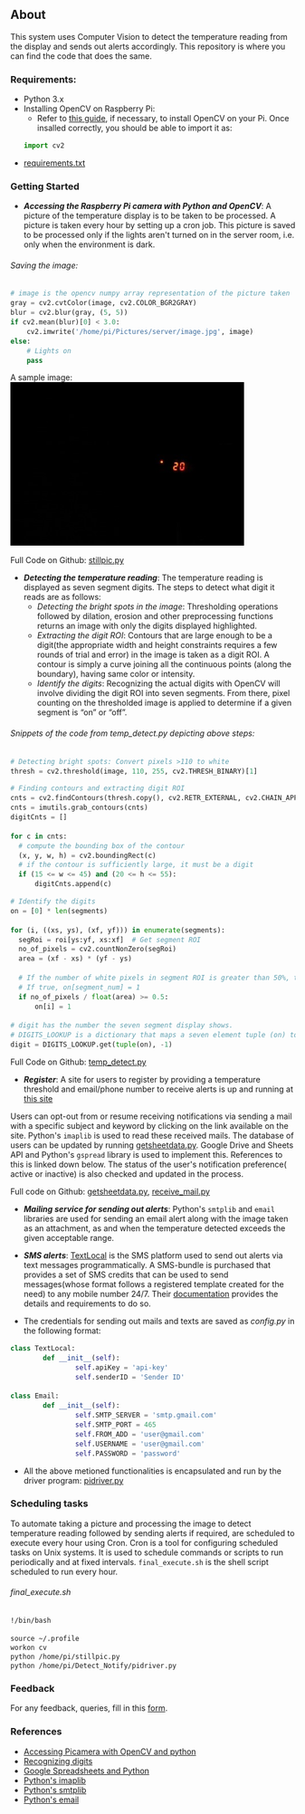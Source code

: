 ## About

This system uses Computer Vision to detect the temperature reading from the display and sends out alerts accordingly. This repository is where you can find the code that does the same.

### Requirements:
* Python 3.x
* Installing OpenCV on Raspberry Pi:
    - Refer to [this guide](https://www.pyimagesearch.com/2018/09/26/install-opencv-4-on-your-raspberry-pi), if necessary, to install OpenCV on your Pi. Once insalled correctly, you should be able to import it as:
    ```python
    import cv2
    ```
* [requirements.txt]()

### Getting Started
    
* __*Accessing the Raspberry Pi camera with Python and OpenCV*__:
	A picture of the temperature display is to be taken to be processed. A picture is taken every hour by setting up a cron job. This picture is saved to be processed only if the lights aren't turned on in the server room, i.e. only when the environment is dark.
    
###### Saving the image:
```python
# image is the opencv numpy array representation of the picture taken
gray = cv2.cvtColor(image, cv2.COLOR_BGR2GRAY)
blur = cv2.blur(gray, (5, 5))
if cv2.mean(blur)[0] < 3.0:
	cv2.imwrite('/home/pi/Pictures/server/image.jpg', image)
else:
	# Lights on
	pass
```

A sample image: 
![Temp display](/images/image.jpg)

Full Code on Github: [stillpic.py](https://github.com/shwetha1607/Server-temp/blob/Version-1.1/stillpic.py)

* __*Detecting the temperature reading*__:
	The temperature reading is displayed as seven segment digits. The steps to detect what digit it reads are as follows:
	- *Detecting the bright spots in the image*: Thresholding operations followed by dilation, erosion and other preprocessing functions returns an image with only the digits displayed highlighted.
	- *Extracting the digit ROI*: Contours that are large enough to be a digit(the appropriate width and height constraints requires a few rounds of trial and error) in the image is taken as a digit ROI. A contour is simply a curve joining all the continuous points (along the boundary), having same color or intensity.
	- *Identify the digits*: Recognizing the actual digits with OpenCV will involve dividing the digit ROI into seven segments. From there, pixel counting on the thresholded image is applied to determine if a given segment is “on” or “off”.

###### Snippets of the code from temp_detect.py depicting above steps:

```python
# Detecting bright spots: Convert pixels >110 to white
thresh = cv2.threshold(image, 110, 255, cv2.THRESH_BINARY)[1]
```

```python
# Finding contours and extracting digit ROI
cnts = cv2.findContours(thresh.copy(), cv2.RETR_EXTERNAL, cv2.CHAIN_APPROX_SIMPLE)
cnts = imutils.grab_contours(cnts)
digitCnts = []
	
for c in cnts:
  # compute the bounding box of the contour
  (x, y, w, h) = cv2.boundingRect(c)
  # if the contour is sufficiently large, it must be a digit
  if (15 <= w <= 45) and (20 <= h <= 55):
      digitCnts.append(c)
```

```python
# Identify the digits
on = [0] * len(segments)

for (i, ((xs, ys), (xf, yf))) in enumerate(segments):
  segRoi = roi[ys:yf, xs:xf]  # Get segment ROI
  no_of_pixels = cv2.countNonZero(segRoi)
  area = (xf - xs) * (yf - ys)
  
  # If the number of white pixels in segment ROI is greater than 50%, the segment is active
  # If true, on[segment_num] = 1
  if no_of_pixels / float(area) >= 0.5:
      on[i] = 1

# digit has the number the seven segment display shows. 
# DIGITS_LOOKUP is a dictionary that maps a seven element tuple (on) to its digit value.
digit = DIGITS_LOOKUP.get(tuple(on), -1)
```
	
Full Code on Github: [temp_detect.py](https://github.com/shwetha1607/Server-temp/blob/Version-1.1/temp_detect2.py)

* __*Register*__:
	A site for users to register by providing a temperature threshold and email/phone number to receive alerts is up and running at [this site](https://roomserver.github.io/Server-Temperature/)
    
Users can opt-out from or resume receiving notifications via sending a mail with a specific subject and keyword by clicking on the link available on the site. Python's `imaplib` is used to read these received mails.
The database of users can be updated by running [getsheetdata.py](https://github.com/shwetha1607/Server-temp/blob/Version-1.1/getsheetdata.py). Google Drive and Sheets API and Python's `gspread` library is used to implement this. References to this is linked down below. The status of the user's notification preference( active or inactive) is also checked and updated in the process.

Full code on Github: [getsheetdata.py](https://github.com/shwetha1607/Server-temp/blob/Version-1.1/getsheetdata.py), [receive_mail.py](https://github.com/shwetha1607/Server-temp/blob/Version-1.1/receive_mail.py)

* __*Mailing service for sending out alerts*__: 
	Python's `smtplib` and `email` libraries are used for sending an email alert along with the image taken as an attachment, as and when the temperature detected exceeds the given acceptable range.

* __*SMS alerts*__:
	[TextLocal](https://www.textlocal.in/) is the SMS platform used to send out alerts via text messages programmatically. A SMS-bundle is purchased that provides a set of SMS credits that can be used to send messages(whose format follows a registered template created for the need) to any mobile number 24/7. Their [documentation](https://api.textlocal.in/docs/) provides the details and requirements to do so.
	
* The credentials for sending out mails and texts are saved as *config.py* in the following format:

```python
class TextLocal:
        def __init__(self):
                self.apiKey = 'api-key'
                self.senderID = 'Sender ID'              

class Email:
        def __init__(self):
                self.SMTP_SERVER = 'smtp.gmail.com'
                self.SMTP_PORT = 465
                self.FROM_ADD = 'user@gmail.com'
                self.USERNAME = 'user@gmail.com'
                self.PASSWORD = 'password'
```

* All the above metioned functionalities is encapsulated and run by the driver program: [pidriver.py](https://github.com/shwetha1607/Server-temp/blob/Version-1.1/pidriver.py)

### Scheduling tasks

To automate taking a picture and processing the image to detect temperature reading followed by sending alerts if required, are scheduled to execute every hour using Cron. Cron is a tool for configuring scheduled tasks on Unix systems. It is used to schedule commands or scripts to run periodically and at fixed intervals. `final_execute.sh` is the shell script scheduled to run every hour.

###### final_execute.sh
```shell
!/bin/bash

source ~/.profile
workon cv
python /home/pi/stillpic.py
python /home/pi/Detect_Notify/pidriver.py
```

### Feedback

For any feedback, queries, fill in this [form](https://docs.google.com/forms/d/e/1FAIpQLSd1Hi3Tuu2ZcA4oDTHY-hGVPQgglfqPrlwuhB64tccOtaXlug/viewform).

### References

* [Accessing Picamera with OpenCV and python](https://www.pyimagesearch.com/2015/03/30/accessing-the-raspberry-pi-camera-with-opencv-and-python/)
* [Recognizing digits](https://www.pyimagesearch.com/2017/02/13/recognizing-digits-with-opencv-and-python/)
* [Google Spreadsheets and Python](https://www.twilio.com/blog/2017/02/an-easy-way-to-read-and-write-to-a-google-spreadsheet-in-python.html)
* [Python's imaplib](https://docs.python.org/3/library/imaplib.html)
* [Python's smtplib](https://docs.python.org/3/library/smtplib.html)
* [Python's email](https://docs.python.org/3/library/email.examples.html)

